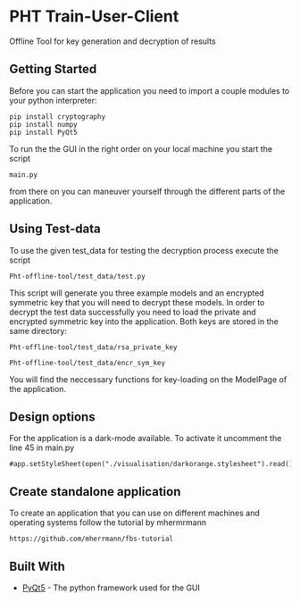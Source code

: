 # PHT Train-User-Client

Offline Tool for key generation and decryption of results

## Getting Started

Before you can start the application you need to import a couple modules to your python interpreter:

```
pip install cryptography
pip install numpy
pip install PyQt5
```

To run the the GUI in the right order on your local machine you start the script 

```
main.py
```
from there on you can maneuver yourself through the different parts of the application. 


## Using Test-data

To use the given test_data for testing the decryption process execute the script

```
Pht-offline-tool/test_data/test.py
```

This script will generate you three example models and an encrypted symmetric key that you will need to decrypt these models.
In order to decrypt the test data successfully you need to load the private and encrypted symmetric key into the application. 
Both keys are stored in the same directory:

 ```
Pht-offline-tool/test_data/rsa_private_key

Pht-offline-tool/test_data/encr_sym_key
```

You will find the neccessary functions for key-loading on the ModelPage of the application.


## Design options

For the application is a dark-mode available. To activate it uncomment the line 45 in main.py

 ```
#app.setStyleSheet(open("./visualisation/darkorange.stylesheet").read())
```

## Create standalone application

To create an application that you can use on different machines and operating systems follow the tutorial by mhermrmann

```
https://github.com/mherrmann/fbs-tutorial
```


## Built With

* [PyQt5](https://pypi.org/project/PyQt5/) - The python framework used for the GUI
